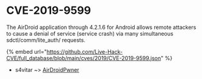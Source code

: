 # CVE-2019-9599

The AirDroid application through 4.2.1.6 for Android allows remote attackers to cause a denial of service (service crash) via many simultaneous sdctl/comm/lite_auth/ requests.

{% embed url="https://github.com/Live-Hack-CVE/full_database/blob/main/cves/2019/CVE-2019-9599.json" %}


* s4vitar ~> [AirDroidPwner](https://www.alice-snow.ru/2019/database/cve-2019-9599/airdroidpwner-s4vitar)